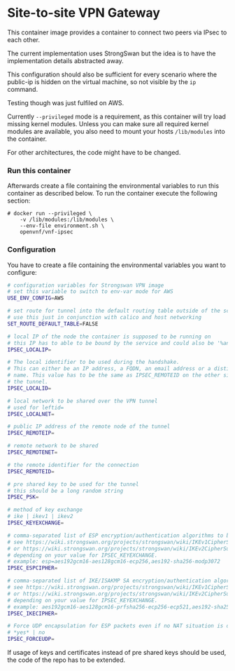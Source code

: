 # Site-to-site VPN Gateway

This container image provides a container to connect two peers
via IPsec to each other.

The current implementation uses StrongSwan but the idea is to
have the implementation details abstracted away.

This configuration should also be sufficient for every scenario where the public-ip is hidden on the virtual machine, so not visible by the `ip` command.

Testing though was just fulfiled on AWS.

Currently `--privileged` mode is a requirement, as this container will
try load missing kernel modules. Unless you can make sure all
required kernel modules are available, you also need to mount your
hosts `/lib/modules` into the container.

For other architectures, the code might have to be changed.

### Run this container

Afterwards create a file containing the environmental variables to run this
container as described below.
To run the container execute the following section:

```
# docker run --privileged \
    -v /lib/modules:/lib/modules \
    --env-file environment.sh \
    openvnf/vnf-ipsec
```

### Configuration

You have to create a file containing the environmental variables you want to configure:

```sh
# configuration variables for Strongswan VPN image
# set this variable to switch to env-var mode for AWS
USE_ENV_CONFIG=AWS

# set route for tunnel into the default routing table outside of the scope of strongswan
# use this just in conjunction with calico and host networking
SET_ROUTE_DEFAULT_TABLE=FALSE

# local IP of the node the container is supposed to be running on
# this IP has to able to be bound by the service and could also be '%any'
IPSEC_LOCALIP=

# The local identifier to be used during the handshake.
# This can either be an IP address, a FQDN, an email address or a distinguished
# name. This value has to be the same as IPSEC_REMOTEID on the other side of
# the tunnel.
IPSEC_LOCALID=

# local network to be shared over the VPN tunnel
# used for leftid=
IPSEC_LOCALNET=

# public IP address of the remote node of the tunnel
IPSEC_REMOTEIP=

# remote network to be shared
IPSEC_REMOTENET=

# the remote identifier for the connection
IPSEC_REMOTEID=

# pre shared key to be used for the tunnel
# this should be a long random string
IPSEC_PSK=

# method of key exchange
# ike | ikev1 | ikev2
IPSEC_KEYEXCHANGE=

# comma-separated list of ESP encryption/authentication algorithms to be used for the connection
# see https://wiki.strongswan.org/projects/strongswan/wiki/IKEv1CipherSuites
# or https://wiki.strongswan.org/projects/strongswan/wiki/IKEv2CipherSuites
# depending on your value for IPSEC_KEYEXCHANGE.
# example: esp=aes192gcm16-aes128gcm16-ecp256,aes192-sha256-modp3072
IPSEC_ESPCIPHER=

# comma-separated list of IKE/ISAKMP SA encryption/authentication algorithms to be used
# see https://wiki.strongswan.org/projects/strongswan/wiki/IKEv1CipherSuites
# or https://wiki.strongswan.org/projects/strongswan/wiki/IKEv2CipherSuites
# depending on your value for IPSEC_KEYEXCHANGE.
# example: aes192gcm16-aes128gcm16-prfsha256-ecp256-ecp521,aes192-sha256-modp3072
IPSEC_IKECIPHER=

# Force UDP encapsulation for ESP packets even if no NAT situation is detected.
# *yes* | no
IPSEC_FORCEUDP=
```

If usage of keys and certificates instead of pre shared keys should be used, the code of the repo has to be extended.

